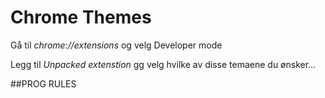 # Chrome Themes


Gå til _chrome://extensions_ og velg Developer mode

Legg til _Unpacked extenstion_ gg velg hvilke av disse temaene du ønsker...



##PROG RULES
